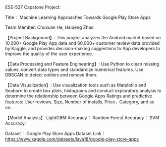 ESE-527 Capstone Project:

Title： Machine Learning Approaches Towards Google Play Store Apps

Team Member: Chuxuan He, Haipeng Zhao

【Project Background】: 
This project analyzes the Android market based on 10,000+ Google Play App data and 60,000+ customer review data provided by Kaggle, and provides decision-making suggestions to App developers to improve the quality of the user experience.

【Data Processing and Feature Engineering】: 
Use Python to clean missing values, convert data types and standardize numerical features. Use DBSCAN to detect outliers and remove them.

【Data Visualization】: 
Use visualization tools such as Matplotlib and Seaborn to create box plots, histograms and conduct exploratory analysis to determine the relationship between Google Apps Ratings and predictive features: User reviews, Size, Number of installs, Price，Category, and so on.

【Model Analysis】
LightGBM Accuracy：
Random Forest Accuracy：
SVM Accuracy:

Dataset： Google Play Store Apps Dataset
Link：https://www.kaggle.com/datasets/lava18/google-play-store-apps
